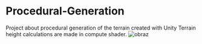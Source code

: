 # Procedural-Generation
Project about procedural generation of the terrain created with Unity
Terrain height calculations are made in compute shader.
![obraz](https://github.com/PiotrFoltyniewicz/Procedural-Generation/assets/91147191/3102c196-a949-47d3-b423-40571cdad1bd)

